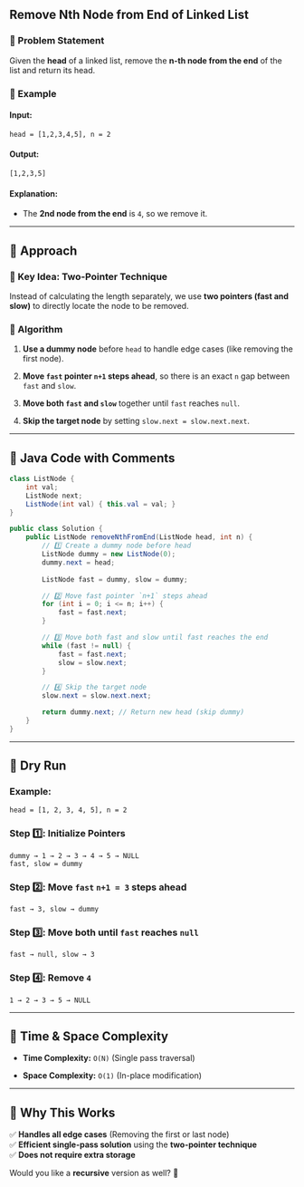 ## **Remove Nth Node from End of Linked List**

### **🔹 Problem Statement**

Given the **head** of a linked list, remove the **n-th node from the end** of the list and return its head.

### **🔹 Example**

#### **Input:**

```plaintext
head = [1,2,3,4,5], n = 2
```

#### **Output:**

```plaintext
[1,2,3,5]
```

#### **Explanation:**

- The **2nd node from the end** is `4`, so we remove it.
    

---

## **🔹 Approach**

### **🌟 Key Idea: Two-Pointer Technique**

Instead of calculating the length separately, we use **two pointers (fast and slow)** to directly locate the node to be removed.

### **🔹 Algorithm**

1. **Use a dummy node** before `head` to handle edge cases (like removing the first node).
    
2. **Move `fast` pointer `n+1` steps ahead**, so there is an exact `n` gap between `fast` and `slow`.
    
3. **Move both `fast` and `slow`** together until `fast` reaches `null`.
    
4. **Skip the target node** by setting `slow.next = slow.next.next`.
    

---

## **🔹 Java Code with Comments**

```java
class ListNode {
    int val;
    ListNode next;
    ListNode(int val) { this.val = val; }
}

public class Solution {
    public ListNode removeNthFromEnd(ListNode head, int n) {
        // 1️⃣ Create a dummy node before head
        ListNode dummy = new ListNode(0);
        dummy.next = head;
        
        ListNode fast = dummy, slow = dummy;

        // 2️⃣ Move fast pointer `n+1` steps ahead
        for (int i = 0; i <= n; i++) {
            fast = fast.next;
        }

        // 3️⃣ Move both fast and slow until fast reaches the end
        while (fast != null) {
            fast = fast.next;
            slow = slow.next;
        }

        // 4️⃣ Skip the target node
        slow.next = slow.next.next;

        return dummy.next; // Return new head (skip dummy)
    }
}
```

---

## **🔹 Dry Run**

### **Example:**

```plaintext
head = [1, 2, 3, 4, 5], n = 2
```

### **Step 1️⃣: Initialize Pointers**

```plaintext
dummy → 1 → 2 → 3 → 4 → 5 → NULL
fast, slow = dummy
```

### **Step 2️⃣: Move `fast` `n+1 = 3` steps ahead**

```plaintext
fast → 3, slow → dummy
```

### **Step 3️⃣: Move both until `fast` reaches `null`**

```plaintext
fast → null, slow → 3
```

### **Step 4️⃣: Remove `4`**

```plaintext
1 → 2 → 3 → 5 → NULL
```

---

## **🔹 Time & Space Complexity**

- **Time Complexity:** `O(N)` (Single pass traversal)
    
- **Space Complexity:** `O(1)` (In-place modification)
    

---

## **🔹 Why This Works**

✅ **Handles all edge cases** (Removing the first or last node)  
✅ **Efficient single-pass solution** using the **two-pointer technique**  
✅ **Does not require extra storage**

Would you like a **recursive** version as well? 🚀